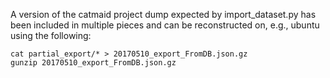 A version of the catmaid project dump expected by import_dataset.py has been included in multiple pieces and can be reconstructed on, e.g., ubuntu using the following:
```
cat partial_export/* > 20170510_export_FromDB.json.gz
gunzip 20170510_export_FromDB.json.gz
```
